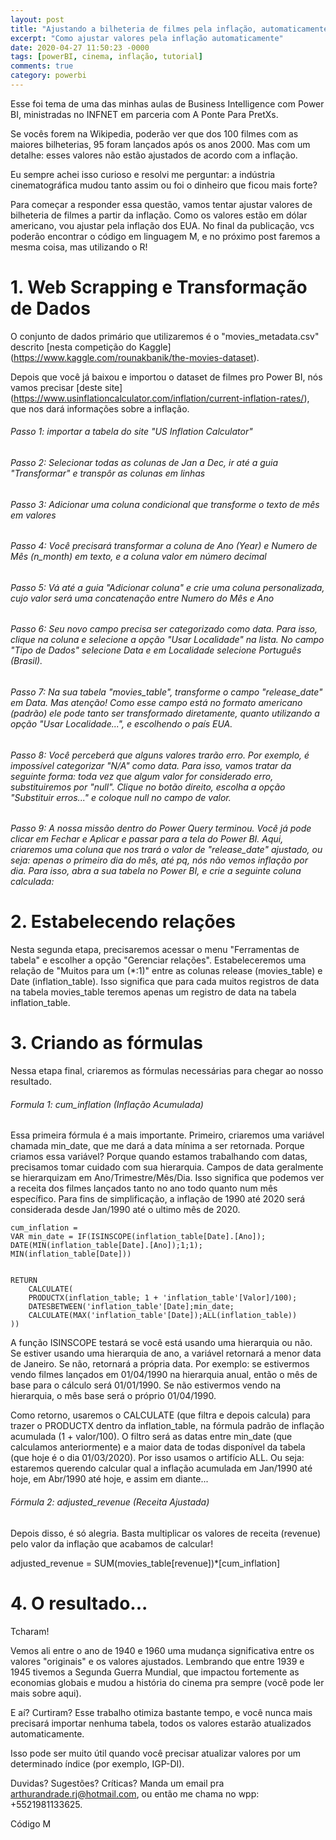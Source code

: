 ```yaml
---
layout: post
title: "Ajustando a bilheteria de filmes pela inflação, automaticamente"
excerpt: "Como ajustar valores pela inflação automaticamente"
date: 2020-04-27 11:50:23 -0000
tags: [powerBI, cinema, inflação, tutorial]
comments: true
category: powerbi
---
```


Esse foi tema de uma das minhas aulas de Business Intelligence com Power BI, ministradas no INFNET em parceria com A Ponte Para PretXs.

Se vocês forem na Wikipedia, poderão ver que dos 100 filmes com as maiores bilheterias, 95 foram lançados após os anos 2000. Mas com um detalhe: esses valores não estão ajustados de acordo com a inflação.




Eu sempre achei isso curioso e resolvi me perguntar: a indústria cinematográfica mudou tanto assim ou foi o dinheiro que ficou mais forte?

Para começar a responder essa questão, vamos tentar ajustar valores de bilheteria de filmes a partir da inflação. Como os valores estão em dólar americano, vou ajustar pela inflação dos EUA. No final da publicação, vcs poderão encontrar o código em linguagem M, e no próximo post faremos a mesma coisa, mas utilizando o R!

# 1. Web Scrapping e Transformação de Dados
O conjunto de dados primário que utilizaremos é o "movies_metadata.csv" descrito [nesta competição do Kaggle] (https://www.kaggle.com/rounakbanik/the-movies-dataset).

Depois que você já baixou e importou o dataset de filmes pro Power BI, nós vamos precisar [deste site] (https://www.usinflationcalculator.com/inflation/current-inflation-rates/), que nos dará informações sobre a inflação.

###### Passo 1: importar a tabela do site "US Inflation Calculator"




###### Passo 2: Selecionar todas as colunas de Jan a Dec, ir até a guia "Transformar" e transpôr as colunas em linhas


###### Passo 3: Adicionar uma coluna condicional que transforme o texto de mês em valores



###### Passo 4: Você precisará transformar a coluna de Ano (Year) e Numero de Mês (n_month) em texto, e a coluna valor em número decimal



###### Passo 5: Vá até a guia "Adicionar coluna" e crie uma coluna personalizada, cujo valor será uma concatenação entre Numero do Mês e Ano




###### Passo 6: Seu novo campo precisa ser categorizado como data. Para isso, clique na coluna e selecione a opção "Usar Localidade" na lista. No campo "Tipo de Dados" selecione Data e em Localidade selecione Português (Brasil).



###### Passo 7: Na sua tabela "movies_table", transforme o campo "release_date" em Data. Mas atenção! Como esse campo está no formato americano (padrão) ele pode tanto ser transformado diretamente, quanto utilizando a opção "Usar Localidade...", e escolhendo o país EUA.



###### Passo 8: Você perceberá que alguns valores trarão erro. Por exemplo, é impossível categorizar "N/A" como data. Para isso, vamos tratar da seguinte forma: toda vez que algum valor for considerado erro, substituiremos por "null". Clique no botão direito, escolha a opção "Substituir erros..." e coloque null no campo de valor.



###### Passo 9: A nossa missão dentro do Power Query terminou. Você já pode clicar em Fechar e Aplicar e passar para a tela do Power BI. Aqui, criaremos uma coluna que nos trará o valor de "release_date" ajustado, ou seja: apenas o primeiro dia do mês, até pq, nós não vemos inflação por dia. Para isso, abra a sua tabela no Power BI, e crie a seguinte coluna calculada:




# 2. Estabelecendo relações

Nesta segunda etapa, precisaremos acessar o menu "Ferramentas de tabela" e escolher a opção "Gerenciar relações". Estabeleceremos uma relação de "Muitos para um (*:1)" entre as colunas release (movies_table) e Date (inflation_table). Isso significa que para cada muitos registros de data na tabela movies_table teremos apenas um registro de data na tabela inflation_table.




# 3. Criando as fórmulas
Nessa etapa final, criaremos as fórmulas necessárias para chegar ao nosso resultado.




###### Formula 1: cum_inflation (Inflação Acumulada)

Essa primeira fórmula é a mais importante. Primeiro, criaremos uma variável chamada min_date, que me dará a data mínima a ser retornada. Porque criamos essa variável? Porque quando estamos trabalhando com datas, precisamos tomar cuidado com sua hierarquia. Campos de data geralmente se hierarquizam em Ano/Trimestre/Mês/Dia. Isso significa que podemos ver a receita dos filmes lançados tanto no ano todo quanto num mês específico. Para fins de simplificação, a inflação de 1990 até 2020 será considerada desde Jan/1990 até o ultimo mês de 2020.

    cum_inflation = 
    VAR min_date = IF(ISINSCOPE(inflation_table[Date].[Ano]);
    DATE(MIN(inflation_table[Date].[Ano]);1;1);
    MIN(inflation_table[Date]))
    

    RETURN
        CALCULATE(
        PRODUCTX(inflation_table; 1 + 'inflation_table'[Valor]/100);
        DATESBETWEEN('inflation_table'[Date];min_date;
        CALCULATE(MAX('inflation_table'[Date]);ALL(inflation_table))        
    ))

A função ISINSCOPE testará se você está usando uma hierarquia ou não. Se estiver usando uma hierarquia de ano, a variável retornará a menor data de Janeiro. Se não, retornará a própria data. Por exemplo: se estivermos vendo filmes lançados em 01/04/1990 na hierarquia anual, então o mês de base para o cálculo será 01/01/1990. Se não estivermos vendo na hierarquia, o mês base será o próprio 01/04/1990.

Como retorno, usaremos o CALCULATE (que filtra e depois calcula) para trazer o PRODUCTX dentro da inflation_table, na fórmula padrão de inflação acumulada (1 + valor/100). O filtro será as datas entre min_date (que calculamos anteriormente) e a maior data de todas disponível da tabela (que hoje é o dia 01/03/2020). Por isso usamos o artifício ALL. Ou seja: estaremos querendo calcular qual a inflação acumulada em Jan/1990 até hoje, em Abr/1990 até hoje, e assim em diante...

###### Fórmula 2: adjusted_revenue (Receita Ajustada)

Depois disso, é só alegria. Basta multiplicar os valores de receita (revenue) pelo valor da inflação que acabamos de calcular!

adjusted_revenue = SUM(movies_table[revenue])*[cum_inflation]

# 4. O resultado...
Tcharam!

Vemos ali entre o ano de 1940 e 1960 uma mudança significativa entre os valores "originais" e os valores ajustados. Lembrando que entre 1939 e 1945 tivemos a Segunda Guerra Mundial, que impactou fortemente as economias globais e mudou a história do cinema pra sempre (você pode ler mais sobre aqui).




E aí? Curtiram? Esse trabalho otimiza bastante tempo, e você nunca mais precisará importar nenhuma tabela, todos os valores estarão atualizados automaticamente.

Isso pode ser muito útil quando você precisar atualizar valores por um determinado índice (por exemplo, IGP-DI).

Duvidas? Sugestões? Críticas? Manda um email pra arthurandrade.rj@hotmail.com, ou então me chama no wpp: +5521981133625.

Código M
